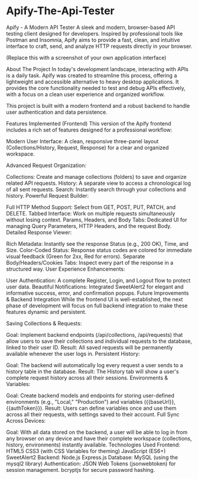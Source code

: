 # Apify-The-Api-Tester
Apify - A Modern API Tester
A sleek and modern, browser-based API testing client designed for developers. Inspired by professional tools like Postman and Insomnia, Apify aims to provide a fast, clean, and intuitive interface to craft, send, and analyze HTTP requests directly in your browser.

(Replace this with a screenshot of your own application interface)

About The Project
In today's development landscape, interacting with APIs is a daily task. Apify was created to streamline this process, offering a lightweight and accessible alternative to heavy desktop applications. It provides the core functionality needed to test and debug APIs effectively, with a focus on a clean user experience and organized workflow.

This project is built with a modern frontend and a robust backend to handle user authentication and data persistence.

Features Implemented (Frontend)
This version of the Apify frontend includes a rich set of features designed for a professional workflow:

Modern User Interface: A clean, responsive three-panel layout (Collections/History, Request, Response) for a clear and organized workspace.

Advanced Request Organization:

Collections: Create and manage collections (folders) to save and organize related API requests.
History: A separate view to access a chronological log of all sent requests.
Search: Instantly search through your collections and history.
Powerful Request Builder:

Full HTTP Method Support: Select from GET, POST, PUT, PATCH, and DELETE.
Tabbed Interface: Work on multiple requests simultaneously without losing context.
Params, Headers, and Body Tabs: Dedicated UI for managing Query Parameters, HTTP Headers, and the request Body.
Detailed Response Viewer:

Rich Metadata: Instantly see the response Status (e.g., 200 OK), Time, and Size.
Color-Coded Status: Response status codes are colored for immediate visual feedback (Green for 2xx, Red for errors).
Separate Body/Headers/Cookies Tabs: Inspect every part of the response in a structured way.
User Experience Enhancements:

User Authentication: A complete Register, Login, and Logout flow to protect user data.
Beautiful Notifications: Integrated SweetAlert2 for elegant and informative success, error, and confirmation popups.
Future Improvements & Backend Integration
While the frontend UI is well-established, the next phase of development will focus on full backend integration to make these features dynamic and persistent.

Saving Collections & Requests:

Goal: Implement backend endpoints (/api/collections, /api/requests) that allow users to save their collections and individual requests to the database, linked to their user ID.
Result: All saved requests will be permanently available whenever the user logs in.
Persistent History:

Goal: The backend will automatically log every request a user sends to a history table in the database.
Result: The History tab will show a user's complete request history across all their sessions.
Environments & Variables:

Goal: Create backend models and endpoints for storing user-defined environments (e.g., "Local," "Production") and variables ({{baseUrl}}, {{authToken}}).
Result: Users can define variables once and use them across all their requests, with settings saved to their account.
Full Sync Across Devices:

Goal: With all data stored on the backend, a user will be able to log in from any browser on any device and have their complete workspace (collections, history, environments) instantly available.
Technologies Used
Frontend:
HTML5
CSS3 (with CSS Variables for theming)
JavaScript (ES6+)
SweetAlert2
Backend:
Node.js
Express.js
Database:
MySQL (using the mysql2 library)
Authentication:
JSON Web Tokens (jsonwebtoken) for session management.
bcryptjs for secure password hashing.

